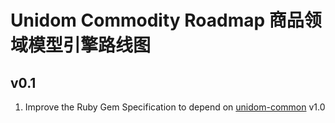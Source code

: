 # Unidom Commodity Roadmap 商品领域模型引擎路线图

## v0.1
1. Improve the Ruby Gem Specification to depend on [unidom-common](https://github.com/topbitdu/unidom-common) v1.0

